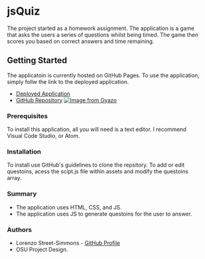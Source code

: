 # jsQuiz
The project started as a homework assignment. The application is a game that asks the users a series of questions whilst being timed. The game then scores you based on correct answers and time remaining. 

## Getting Started
The applicatoin is currently hosted on GitHub Pages. To use the application, simply follw the link to the deployed application. 
* [Deployed Application](https://lorenzoxst.github.io/jsQuiz/)
* [GitHub Repository](https://github.com/Lorenzoxst/jsQuiz)
[![Image from Gyazo](https://i.gyazo.com/c1a3090b8f18b5cac67eb1d0c56ccf78.png)](https://gyazo.com/c1a3090b8f18b5cac67eb1d0c56ccf78)

### Prerequisites
To install this application, all you will need is a text editor. I recommend Visual Code Studio, or Atom. 
### Installation
To install use GitHub's guidelines to clone the repsitory. To add or edit questoins, acess the scipt.js file within assets and modify the questoins array. 
### Summary
* The application uses HTML, CSS, and JS. 
* The application uses JS to generate questoins for the user to answer.

### Authors
* Lorenzo Street-Simmons - [GitHub Profile](https://github.com/Lorenzoxst)
* OSU Project Design. 
